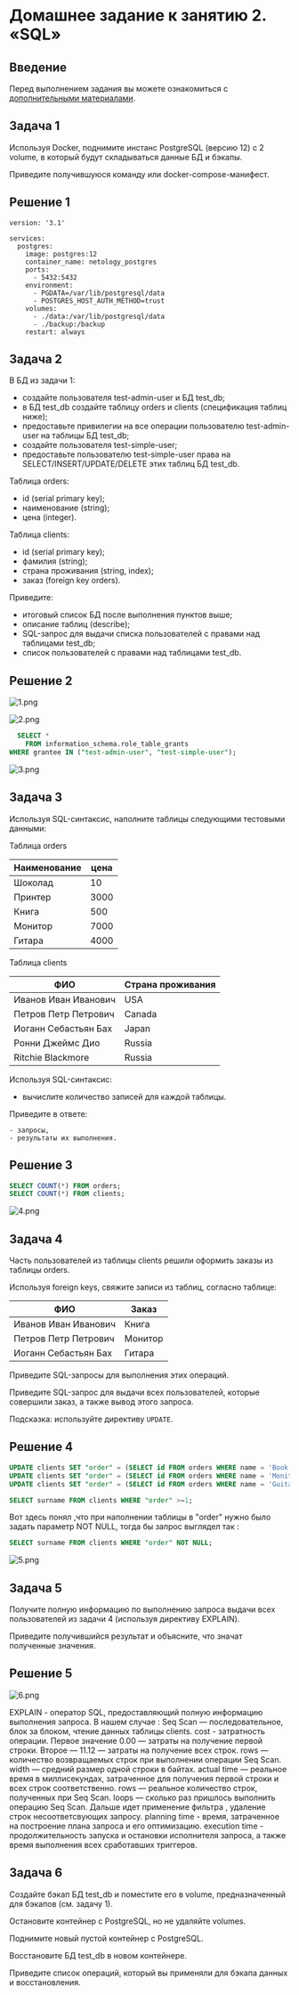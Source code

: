 # Домашнее задание к занятию 2. «SQL»

## Введение

Перед выполнением задания вы можете ознакомиться с 
[дополнительными материалами](https://github.com/netology-code/virt-homeworks/blob/virt-11/additional/README.md).

## Задача 1

Используя Docker, поднимите инстанс PostgreSQL (версию 12) c 2 volume, 
в который будут складываться данные БД и бэкапы.

Приведите получившуюся команду или docker-compose-манифест.

## Решение 1
```                                                    
version: '3.1'

services:
  postgres:
    image: postgres:12
    container_name: netology_postgres
    ports:
      - 5432:5432
    environment:
      - PGDATA=/var/lib/postgresql/data
      - POSTGRES_HOST_AUTH_METHOD=trust
    volumes:
      - ./data:/var/lib/postgresql/data
      - ./backup:/backup
    restart: always
```
## Задача 2

В БД из задачи 1: 

- создайте пользователя test-admin-user и БД test_db;
- в БД test_db создайте таблицу orders и clients (спeцификация таблиц ниже);
- предоставьте привилегии на все операции пользователю test-admin-user на таблицы БД test_db;
- создайте пользователя test-simple-user;
- предоставьте пользователю test-simple-user права на SELECT/INSERT/UPDATE/DELETE этих таблиц БД test_db.

Таблица orders:

- id (serial primary key);
- наименование (string);
- цена (integer).

Таблица clients:

- id (serial primary key);
- фамилия (string);
- страна проживания (string, index);
- заказ (foreign key orders).

Приведите:

- итоговый список БД после выполнения пунктов выше;
- описание таблиц (describe);
- SQL-запрос для выдачи списка пользователей с правами над таблицами test_db;
- список пользователей с правами над таблицами test_db.

## Решение 2

![1.png](./img/1.png)

![2.png](./img/2.png)

```sql
  SELECT *
    FROM information_schema.role_table_grants
WHERE grantee IN ("test-admin-user", "test-simple-user");                                                   
```
![3.png](./img/3.png)
## Задача 3

Используя SQL-синтаксис, наполните таблицы следующими тестовыми данными:

Таблица orders

|Наименование|цена|
|------------|----|
|Шоколад| 10 |
|Принтер| 3000 |
|Книга| 500 |
|Монитор| 7000|
|Гитара| 4000|

Таблица clients

|ФИО|Страна проживания|
|------------|----|
|Иванов Иван Иванович| USA |
|Петров Петр Петрович| Canada |
|Иоганн Себастьян Бах| Japan |
|Ронни Джеймс Дио| Russia|
|Ritchie Blackmore| Russia|

Используя SQL-синтаксис:
- вычислите количество записей для каждой таблицы.

Приведите в ответе:

    - запросы,
    - результаты их выполнения.

## Решение 3

```sql
SELECT COUNT(*) FROM orders;
SELECT COUNT(*) FROM clients;                                                   
```

![4.png](./img/4.png)


## Задача 4

Часть пользователей из таблицы clients решили оформить заказы из таблицы orders.

Используя foreign keys, свяжите записи из таблиц, согласно таблице:

|ФИО|Заказ|
|------------|----|
|Иванов Иван Иванович| Книга |
|Петров Петр Петрович| Монитор |
|Иоганн Себастьян Бах| Гитара |

Приведите SQL-запросы для выполнения этих операций.

Приведите SQL-запрос для выдачи всех пользователей, которые совершили заказ, а также вывод этого запроса.
 
Подсказка: используйте директиву `UPDATE`.

## Решение 4

```sql
UPDATE clients SET "order" = (SELECT id FROM orders WHERE name = 'Book') WHERE surname = 'Ivanov Ivan Ivanovich';
UPDATE clients SET "order" = (SELECT id FROM orders WHERE name = 'Monitor') WHERE surname = 'Petrov Petr Petrovich';
UPDATE clients SET "order" = (SELECT id FROM orders WHERE name = 'Guitar') WHERE surname = 'Iogann Sebastian Bach';

SELECT surname FROM clients WHERE "order" >=1;                                                   
```
Вот здесь понял ,что при наполнении таблицы в "order" нужно было задать параметр NOT NULL, тогда бы запрос выглядел так :
```sql
SELECT surname FROM clients WHERE "order" NOT NULL;                                                   
```
![5.png](./img/5.png)

## Задача 5

Получите полную информацию по выполнению запроса выдачи всех пользователей из задачи 4 
(используя директиву EXPLAIN).

Приведите получившийся результат и объясните, что значат полученные значения.

## Решение 5

![6.png](./img/6.png)

EXPLAIN - оператор SQL, предоставляющий полную информацию выполнения запроса.
В нашем случае : 
Seq Scan — последовательное, блок за блоком, чтение данных таблицы clients.
cost - затратность операции. Первое значение 0.00 — затраты на получение первой строки. Второе — 11.12 — затраты на получение всех строк.
rows — количество возвращаемых строк при выполнении операции Seq Scan. 
width — средний размер одной строки в байтах.
actual time — реальное время в миллисекундах, затраченное для получения первой строки и всех строк соответственно.
rows — реальное количество строк, полученных при Seq Scan.
loops — сколько раз пришлось выполнить операцию Seq Scan.
Дальше идет применение фильтра , удаление строк несоответсвующих запросу.
planning time - время, затраченное на построение плана запроса и его оптимизацию.
execution time - продолжительность запуска и остановки исполнителя запроса, а также время выполнения всех сработавших триггеров.

## Задача 6

Создайте бэкап БД test_db и поместите его в volume, предназначенный для бэкапов (см. задачу 1).

Остановите контейнер с PostgreSQL, но не удаляйте volumes.

Поднимите новый пустой контейнер с PostgreSQL.

Восстановите БД test_db в новом контейнере.

Приведите список операций, который вы применяли для бэкапа данных и восстановления. 



